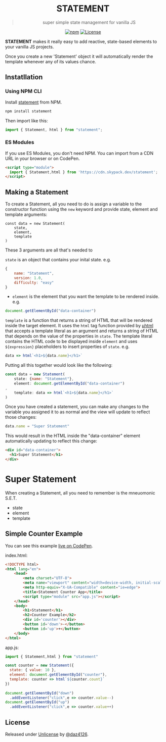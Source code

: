 <div align="center">

# STATEMENT

> super simple state management for vanilla JS

[![npm](https://img.shields.io/npm/v/statement)](https://www.npmjs.com/package/nanny-state)
[![License](https://img.shields.io/badge/License-Unlicense-blue)](#license)

</div>

**STATEMENT** makes it really easy to add reactive, state-based elements to your vanilla JS projects.

Once you create a new 'Statement' object it will automatically render the template whenever any of its values chance.

## Instatllation

### Using NPM CLI

Install [statement](https://www.npmjs.com/package/statement) from NPM.

```bash
npm install statement
```

Then import like this:

```javascript
import { Statement, html } from "statement";
```

### ES Modules

If you use ES Modules, you don't need NPM. You can import from a CDN URL in your browser or on CodePen.

```html
<script type="module">
  import { Statement,html } from 'https://cdn.skypack.dev/statement';
</script>
```

## Making a Statement

To create a Statement, all you need to do is assign a variable to the constructor function using the `new` keyword and provide state, element and template arguments:

```
const data = new Statement(
    state,
    element,
    template
)
```

These 3 arguments are all that's needed to 

`state` is an object that contains your inital state. e.g. 

```javascript
{
    name: "Statement",
    version: 1.0,
    difficulty: "easy"
}
```

* `element` is the element that you want the template to be rendered inside. e.g.

```javascript
document.getElementById("data-container")
```

`template` is a function that returns a string of HTML that will be rendered inside the target element. It uses the `html` tag function provided by [µhtml](https://github.com/WebReflection/uhtml) that accepts a template literal as an argument and returns a string of HTML that depends on the value of the properties in `state`. The template literal contains the HTML code to be displayed inside `element` and uses `${expression}` placeholders to insert properties of `state`. e.g.

```javascript
data => html`<h1>${data.name}</h1>`
```

Putting all this together would look like the following:

```javascript
const data = new Statement(
    state: {name: "Statement"},
    element: document.getElementById("data-container")
,
    template: data => html`<h1>${data.name}</h1>`
)
```

Once you have created a statement, you can make any changes to the variable you assigned it to as normal and the view will update to reflect those changes:

```javascript
data.name = "Super Statement"
```

This would result in the HTML inside the "data-container" element automatically updating to reflect this change:

```html
<div id="data-container">
  <h1>Super Statement</h1>
</div>
```

# Super Statement

When creating a Statement, all you need to remember is the mneuomonic S.E.T.

* state
* element
* template

## Simple Counter Example

You can see this example [live on CodePen](https://codepen.io/daz4126/pen/yLpqJQj).

index.html:

```html
<!DOCTYPE html>
<html lang="en">
    <head>
        <meta charset="UTF-8">
        <meta name="viewport" content="width=device-width, initial-scale=1.0">
        <meta http-equiv="X-UA-Compatible" content="ie=edge">
        <title>Statement Counter App</title>
        <script type="module" src="app.js"></script>
    </head>
    <body>
        <h1>Statement</h1>
        <h2>Counter Example</h2>
        <div id='counter'></div>
        <button id='down'>-</button>
        <button id='up'>+</button>
    </body>
</html>
```

app.js:

```javascript
import { Statement,html } from "statement"

const counter = new Statement({
  state: { value: 10 },
  element: document.getElementById("counter"),
  template: counter => html`${counter.count}`
})                                                    
 
document.getElementById("down")
  .addEventListener("click",e => counter.value--)
document.getElementById("up")
  .addEventListener("click",e => counter.value++)
```

## License

Released under [Unlicense](/LICENSE) by [@daz4126](https://github.com/daz4126).
